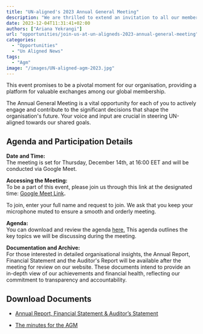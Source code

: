 ```yaml
---
title: "UN-aligned's 2023 Annual General Meeting"
description: "We are thrilled to extend an invitation to all our members for the UN-aligned 2023 Annual General Meeting, scheduled for Thursday, December 14th, 2023."
date: 2023-12-04T11:31:41+02:00
authors: ["Ariana Yekrangi"]
url: "opportunities/join-us-at-un-aligneds-2023-annual-general-meeting"
categories: 
  - "Opportunities"
  - "Un Aligned News"
tags: 
  - "Agm"
image: "/images/UN-aligned-agm-2023.jpg"
---
```

This event promises to be a pivotal moment for our organisation, providing a platform for valuable exchanges among our global membership.

The Annual General Meeting is a vital opportunity for each of you to actively engage and contribute to the significant decisions that shape the organisation's future. Your voice and input are crucial in steering UN-aligned towards our shared goals.

## **Agenda and Participation Details**

**Date and Time:**  
The meeting is set for Thursday, December 14th, at 16:00 EET and will be conducted via Google Meet.

**Accessing the Meeting:**  
To be a part of this event, please join us through this link at the designated time: [Google Meet Link](https://un-aligned.us20.list-manage.com/track/click?u=2d7f748b32940c139c1e50dbe&id=d557203486&e=5b9d40b4a8)**.** 

To join, enter your full name and request to join. We ask that you keep your microphone muted to ensure a smooth and orderly meeting.

**Agenda:**  
You can download and review the agenda [here.](https://drive.google.com/file/d/1qYP0o_Ut7-LhEQeyUQcd8GuSTERCGeph/view?usp=sharing) This agenda outlines the key topics we will be discussing during the meeting.

**Documentation and Archive:**  
For those interested in detailed organisational insights, the Annual Report, Financial Statement and the Auditor's Report will be available after the meeting for review on our website. These documents intend to provide an in-depth view of our achievements and financial health, reflecting our commitment to transparency and accountability.

## Download Documents 

- [Annual Report, Financial Statement & Auditor’s Statement](https://docs.google.com/document/d/1RIuqGxTXmsAnGK7HEUuJ31aWTbTwoRNyb7564AN5pUs/edit?usp=sharing)

- [The minutes for the AGM](https://un-aligned.org/wp-content/uploads/2024/01/AGM-2023-Meetings-Minutes-1.pdf)

